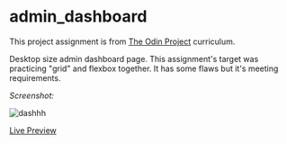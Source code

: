 # admin_dashboard

This project assignment is from [The Odin Project](https://www.theodinproject.com/lessons/intermediate-html-and-css-admin-dashboard) curriculum.

Desktop size admin dashboard page. This assignment's target was practicing "grid" and flexbox together. It has some flaws but it's meeting requirements.

*Screenshot:*

![dashhh](https://user-images.githubusercontent.com/93445248/163275230-86d229a7-1a06-49e0-8a9b-8cc142f918c5.png)

[Live Preview](https://egemen-github.github.io/admin_dashboard/)
